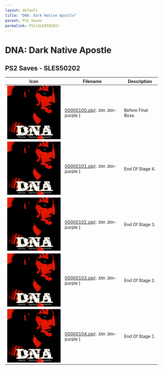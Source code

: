 ```yaml
---
layout: default
title: "DNA: Dark Native Apostle"
parent: PS2 Saves
permalink: PS2/SLES50202/
---
```

# DNA: Dark Native Apostle

## PS2 Saves - SLES50202

| Icon | Filename | Description |
|------|----------|-------------|
| ![DNA: Dark Native Apostle](icon0.png) | [00000100.zip](00000100.zip){: .btn .btn-purple } | Before Final Boss. |
| ![DNA: Dark Native Apostle](icon0.png) | [00000101.zip](00000101.zip){: .btn .btn-purple } | End Of Stage 4. |
| ![DNA: Dark Native Apostle](icon0.png) | [00000102.zip](00000102.zip){: .btn .btn-purple } | End Of Stage 3. |
| ![DNA: Dark Native Apostle](icon0.png) | [00000103.zip](00000103.zip){: .btn .btn-purple } | End Of Stage 2. |
| ![DNA: Dark Native Apostle](icon0.png) | [00000104.zip](00000104.zip){: .btn .btn-purple } | End Of Stage 1. |
